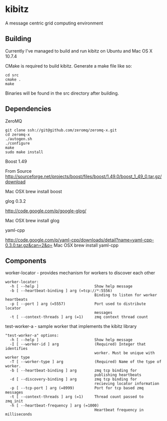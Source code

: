 kibitz
======

A message centric grid computing environment

Building
------------

Currently I've managed to build and run kibitz on Ubuntu and Mac OS X 10.7.4

CMake is required to build kibitz. Generate a make file like so:

```
cd src
cmake .
make
```

Binaries will be found in the src directory after building.

Dependencies
------------

ZeroMQ 
```
git clone ssh://git@github.com/zeromq/zeromq-x.git
cd zeromq-x
./autogen.sh
./configure 
make 
sudo make install
```

Boost 1.49

From Source 
http://sourceforge.net/projects/boost/files/boost/1.49.0/boost_1_49_0.tar.gz/download

Mac OSX
brew install boost

glog 0.3.2

http://code.google.com/p/google-glog/

Mac OSX
brew install glog

yaml-cpp

http://code.google.com/p/yaml-cpp/downloads/detail?name=yaml-cpp-0.3.0.tar.gz&can=2&q=
Mac OSX
brew install yaml-cpp

Components
------------------------

worker-locator - provides mechanism for workers to discover each other
```
worker-locator:
  -h [ --help ]                         Show help message
  -b [ --heartbeat-binding ] arg (=tcp://*:5556)
                                        Binding to listen for worker heartbeats
  -p [ --port ] arg (=5557)             Port used to distribute locator 
                                        messages
  -t [ --context-threads ] arg (=1)     zmq context thread count
```

test-worker-a - sample worker that implements the kibitz library
```
"test-worker-a" options:
  -h [ --help ]                         Show help message
  -I [ --worker-id ] arg                (Required) Integer that identifies 
                                        worker. Must be unique with worker type
  -T [ --worker-type ] arg              (Required) Name of the type of worker.
  -b [ --heartbeat-binding ] arg        zmq tcp binding for 
                                        publishing heartbeats
  -d [ --discovery-binding ] arg        zmq tcp binding for 
                                        recieving locator information
  -p [ --tcp-port ] arg (=8999)         Port for tcp based zmq messages
  -t [ --context-threads ] arg (=1)     Thread count passed to zmq_init
  -h [ --heartbeat-frequency ] arg (=1000)
                                        Heartbeat frequency in milliseconds
```